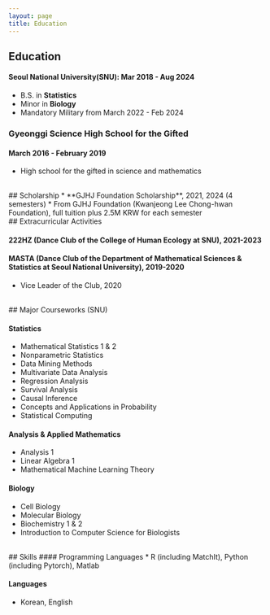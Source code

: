 ```yaml
---
layout: page
title: Education
---
```


## Education
#### Seoul National University(SNU): Mar 2018 - Aug 2024
* B.S. in **Statistics**
* Minor in **Biology**
* Mandatory Military from March 2022 - Feb 2024

### Gyeonggi Science High School for the Gifted
#### March 2016 - February 2019
* High school for the gifted in science and mathematics

<br/>
## Scholarship
* **GJHJ Foundation Scholarship**, 2021, 2024 (4 semesters)  
   * From GJHJ Foundation (Kwanjeong Lee Chong-hwan Foundation), full tuition plus 2.5M KRW for each semester

<br/>
## Extracurricular Activities

#### 222HZ (Dance Club of the College of Human Ecology at SNU), 2021-2023

#### MASTA (Dance Club of the Department of Mathematical Sciences & Statistics at Seoul National University), 2019-2020
* Vice Leader of the Club, 2020

<br/>
## Major Courseworks (SNU)

#### Statistics
* Mathematical Statistics 1 & 2
* Nonparametric Statistics
* Data Mining Methods
* Multivariate Data Analysis
* Regression Analysis
* Survival Analysis
* Causal Inference
* Concepts and Applications in Probability
* Statistical Computing
  
#### Analysis & Applied Mathematics
* Analysis 1
* Linear Algebra 1
* Mathematical Machine Learning Theory

#### Biology
* Cell Biology
* Molecular Biology
* Biochemistry 1 & 2
* Introduction to Computer Science for Biologists

<br/>
## Skills
#### Programming Languages 
* R (including MatchIt), Python (including Pytorch), Matlab

#### Languages
* Korean, English

